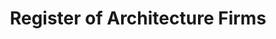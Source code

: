 ---
layout: datagovsg-search
title: Register of Architecture Firms
permalink: /find-architects/register-of-architecture-firms/
breadcrumb: Register of Architecture Firms
collection_name: find-architects
datagovsg-id: a41ce851-728e-4d65-8dc5-e0515a01ff31
---
